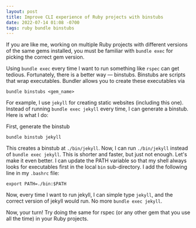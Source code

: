 ```yaml
---
layout: post
title: Improve CLI experience of Ruby projects with binstubs
date: 2022-07-14 01:08 -0700
tags: ruby bundle binstubs
---
```

If you are like me, working on multiple Ruby projects with different versions of the same gems installed, you must be familiar with `bundle exec` for picking the correct gem version.

Using `bundle exec` every time I want to run something like `rspec` can get tedious. Fortunately, there is a better way — binstubs. Binstubs are scripts that wrap executables. Bundler allows you to create these executables via

```
bundle binstubs <gem_name>
```

For example, I use `jekyll` for creating static websites (including this one). Instead of running `bundle exec jekyll` every time, I can generate a binstub. Here is what I do:

First, generate the binstub

```
bundle binstub jekyll
```

This creates a binstub at `./bin/jekyll`. Now, I can run `./bin/jekyll` instead of `bundle exec jekyll`. This is shorter and faster, but just not enough. Let's make it even better. I can update the PATH variable so that my shell always looks for executables first in the local `bin` sub-directory. I add the following line in my `.bashrc` file:

```
export PATH=./bin:$PATH
```

Now, every time I want to run jekyll, I can simple type `jekyll`, and the correct version of jekyll would run. No more `bundle exec jekyll`. 

Now, your turn! Try doing the same for rspec (or any other gem that you use all the time) in your Ruby projects.

